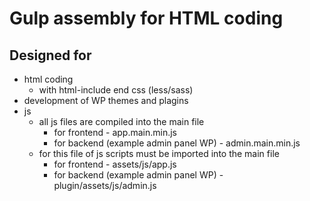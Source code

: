 # Gulp assembly for HTML coding

## Designed for
   + html coding
      - with html-include end css (less/sass)
   + development of WP themes and plagins
   + js 
      - all js files are compiled into the main file 
         - for frontend - app.main.min.js
         - for backend  (example admin panel WP) - admin.main.min.js
      - for this file of js scripts must be imported into the main file 
         - for frontend - assets/js/app.js
         - for backend  (example admin panel WP) - plugin/assets/js/admin.js 






